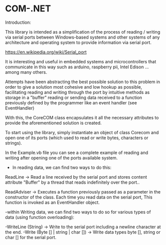 # COM-.NET

Introduction:

This library is intended as a simplification of the process of reading / writing via serial ports between Windows-based systems
and other systems of any architecture and operating system to provide information via serial port.

https://en.wikipedia.org/wiki/Serial_port

It is interesting and useful in embedded systems and microcontrollers that communicate in this way such as arduino, raspberry pii,
Intel Edison ... among many others.

Attempts have been abstracting the best possible solution to this problem in order to give a solution most cohesive
and low hookup as possible, facilitating reading and writing through the port by intuitive methods as storage in a "buffer"
reading or sending data received to a function previously defined by the programmer like an event handler (see EventHandler)

With this, the CoreCOM class encapsulates it all the necessary attributes to provide the aforementioned solution is created.

To start using the library, simply instantiate an object of class Corecom and open one of its ports (which used to read or write bytes, characters or strings).

In the Example.vb file you can see a complete example of reading and writing after opening one of the ports available system.

- In reading data, we can find two ways to do this:

ReadLine -> Read a line received by the serial port and stores content attribute "Buffer" by a thread that reads indefinitely over the port..

ReadAdviser -> Executes a function previously passed as a parameter in the constructor of the class. Each time you read data on the serial port,
This function is invoked as an EventHandler object.

-within Writing data, we can find two ways to do so for various types of data (using function overloading):

-WriteLine (String) -> Write to the serial port including a newline character at the end.
-Write (Byte [] | string | char []) -> Write data types byte [], string or char [] for the serial port.
